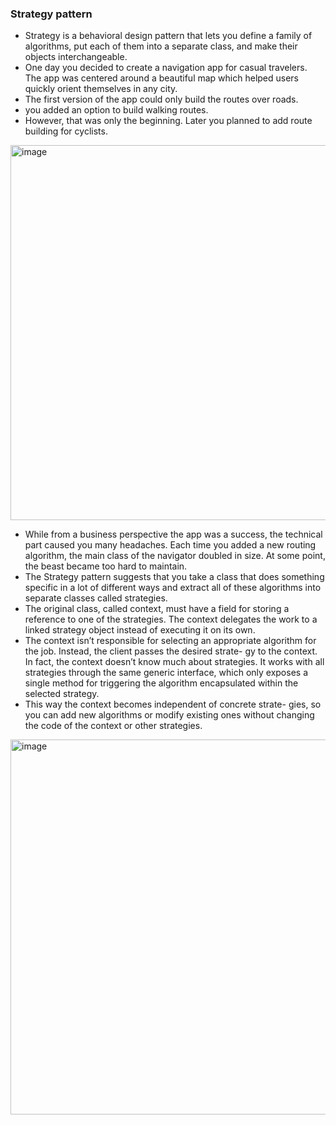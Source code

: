 ### Strategy pattern
- Strategy is a behavioral design pattern that lets you define a family of algorithms, put each of them into a separate class, and make their objects interchangeable.
- One day you decided to create a navigation app for casual travelers. The app was centered around a beautiful map which helped users quickly orient themselves in any city.
- The first version of the app could only build the routes over roads.
- you added an option to build walking routes.
- However, that was only the beginning. Later you planned to add route building for cyclists.
<img width="600" alt="image" src="https://github.com/user-attachments/assets/7b0b796c-3485-409e-ab28-979763a89ec9">

- While from a business perspective the app was a success, the technical part caused you many headaches. Each time you added a new routing algorithm, the main class of the navigator doubled in size. At some point, the beast became too hard to maintain.
- The Strategy pattern suggests that you take a class that does something specific in a lot of different ways and extract all of these algorithms into separate classes called strategies.
- The original class, called context, must have a field for storing a reference to one of the strategies. The context delegates the work to a linked strategy object instead of executing it on its own.
- The context isn’t responsible for selecting an appropriate algorithm for the job. Instead, the client passes the desired strate- gy to the context. In fact, the context doesn’t know much about strategies. It works with all strategies through the same generic interface, which only exposes a single method for triggering the algorithm encapsulated within the selected strategy.
- This way the context becomes independent of concrete strate- gies, so you can add new algorithms or modify existing ones without changing the code of the context or other strategies.
<img width="600" alt="image" src="https://github.com/user-attachments/assets/ade17e65-ff35-421b-832b-7dd0dd5f188a">
